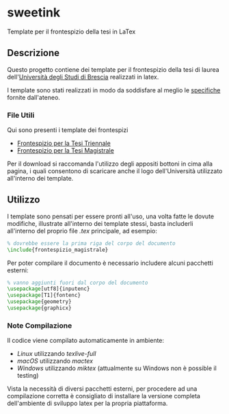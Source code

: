 # sweetink

Template per il frontespizio della tesi in LaTex

## Descrizione
Questo progetto contiene dei template per il frontespizio
della tesi di laurea dell'[Università degli Studi di Brescia](https://www.unibs.it/)
realizzati in latex.

I template sono stati realizzati in  modo da soddisfare al meglio
le [specifiche](https://www.unibs.it/segreterie-studenti/laurearsi/esami-di-laurea/redazione-tesi-di-laurea/relazione-finale)
fornite dall'ateneo.

### File Utili
Qui sono presenti i template dei frontespizi
*   [Frontespizio per la Tesi Triennale](triennale.html)
*   [Frontespizio per la Tesi Magistrale](magistrale.html)

Per il download si raccomanda l'utilizzo degli appositi bottoni 
in cima alla pagina, i quali consentono di scaricare anche 
il logo dell'Università utilizzato all'interno dei template.

## Utilizzo
I template sono pensati per essere pronti all'uso, una volta fatte le
dovute modifiche, illustrate all'interno dei template stessi, basta includerli
all'interno del proprio file _.tex_ principale, ad esempio:
```latex
% dovrebbe essere la prima riga del corpo del documento
\include{frontespizio_magistrale}
```

Per poter compilare il documento è necessario includere alcuni 
pacchetti esterni:
```latex
% vanno aggiunti fuori dal corpo del documento
\usepackage[utf8]{inputenc}
\usepackage[T1]{fontenc}
\usepackage{geometry}
\usepackage{graphicx}
```

### Note Compilazione
Il codice viene compilato automaticamente in ambiente:
*   _Linux_ utilizzando _texlive-full_
*   _macOS_ utilizzando _mactex_
*   _Windows_ utilizzando _miktex_ (attualmente su Windows non è possible il testing)

Vista la necessità di diversi pacchetti esterni, per procedere ad una compilazione 
corretta è consigliato di installare la versione completa dell'ambiente di
sviluppo latex per la propria piattaforma.
